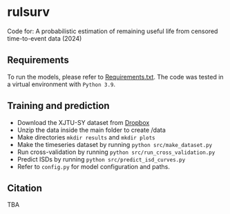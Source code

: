 # rulsurv
Code for: A probabilistic estimation of remaining useful life from censored time-to-event data (2024)<br />

Requirements
----------------------
To run the models, please refer to [Requirements.txt](https://github.com/thecml/rulsurv/blob/main/requirements.txt).
The code was tested in a virtual environment with `Python 3.9`.

Training and prediction
--------
- Download the XJTU-SY dataset from [Dropbox](https://www.dropbox.com/scl/fi/bpfoygq7xe1yjvl0w6esn/data.zip?rlkey=ao00hr46to3u6iy9patvlmcyr&st=ndy6cwc6&dl=0)
- Unzip the data inside the main folder to create /data
- Make directories `mkdir results` and `mkdir plots`
- Make the timeseries dataset by running `python src/make_dataset.py`
- Run cross-validation by running `python src/run_cross_validation.py`
- Predict ISDs by running `python src/predict_isd_curves.py`
- Refer to `config.py` for model configuration and paths.

Citation
--------
TBA

